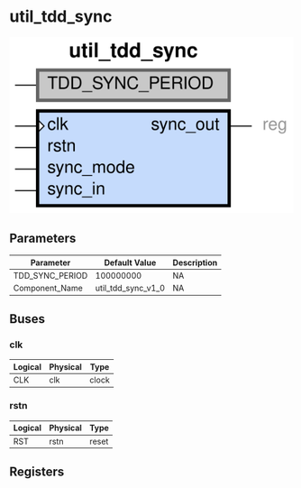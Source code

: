 # util_tdd_sync

<center>

![util_tdd_sync](util_tdd_sync-util_tdd_sync.svg)

</center>

## Parameters

| Parameter | Default Value | Description |
| --------- | ------------- | ----------- |
| TDD_SYNC_PERIOD | 100000000 | NA |
| Component_Name | util_tdd_sync_v1_0 | NA |


## Buses


### clk
| Logical | Physical | Type |
| ------- | -------- | ---- |
| CLK | clk | clock |



### rstn
| Logical | Physical | Type |
| ------- | -------- | ---- |
| RST | rstn | reset |




## Registers
